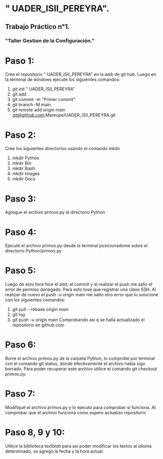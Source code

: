 # " UADER_ISII_PEREYRA".
## **Trabajo Práctico n°1.** 
### **"Taller Gestion de la Configuración."**

# **Paso 1:**
Cree el repositorio " UADER_ISII_PEREYRA" en la web de git hub.
Luego en la terminal de windows ejecute los siguientes comandos:
1. git init " UADER_ISII_PEREYRA"
2. git add .
3. git commit -m "Primer commit"
4. git branch -M main
5. git remote add origin main git@github.com:Mareupe/UADER_ISII_PEREYRA.git

# **Paso 2:**
Cree los siguientes directorios usando el comando mkdir
1. mkdir Python
2. mkdir Bin
3. mkdir Bash
4. mkdir Images
5. mkdir Docs

# **Paso 3:**
Agregue el archivo primos.py al directorio Python

# **Paso 4:**
Ejecuté el archivo primos.py desde la terminal posicionadome sobre el directorio Python/primos.py

# **Paso 5:**
Luego de esto hice hice el add, el commit y al realizar el push me salio el error de permiso denegado. Para esto tuve que registrar una clave SSH.
Al realizar de nuevo el push -u origin main me salto otro error que lo solucione con los siguientes comandos:
1. git pull --rebase origin main
2. git log
3. git push -u origin main
Comprobando asi q se halla actualizado el repositorio en github.com

# **Paso 6:**
Borre el archivo primos.py de la carpeta Python, lo comprobe por terminal con el comando git status, donde efectivamente el archivo habia sigo borrado.
Para poder recuperar este archivo utilice el comando git checkout primos.py.

# **Paso 7:**
Modifiqué el archivo primos.py y lo ejecuto para comprobar si funciona.
Al comprobar que el archivo funciona como espero actualizo repositorio 

# **Paso 8, 9 y 10:**
Utilice la biblioteca textblob para asi poder modificar los textos al idioma determinado, se agrego la fecha y la hora actual.
